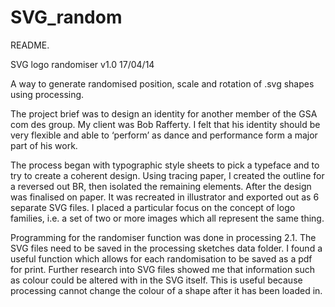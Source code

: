 SVG_random
==========

README.

SVG logo randomiser v1.0 17/04/14

A way to generate randomised position, scale and rotation of .svg shapes using processing.

The project brief was to design an identity for another member of the GSA com des group. My client was Bob Rafferty. I felt that his identity should be very flexible and able to ‘perform’ as  dance and performance form a major part of his work.

The process began with typographic style sheets to pick a typeface and to try to create a coherent design. Using tracing paper, I created the outline for a reversed out BR, then isolated the remaining elements. After the design was finalised on paper. It was recreated in illustrator and exported out as 6 separate SVG files. I placed a particular focus on the concept of logo families, i.e. a set of two or more images which all represent the same thing.

Programming for the randomiser function was done in processing 2.1. The SVG files need to be saved in the processing sketches data folder. I found a useful function which allows for each randomisation to be saved as a pdf for print. Further research into SVG files showed me that information such as colour could be altered with in the SVG itself. This is useful because processing cannot change the colour of a shape after it has been loaded in.
